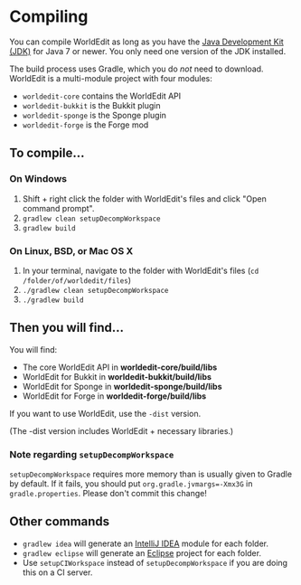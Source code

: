 Compiling
=========

You can compile WorldEdit as long as you have the [Java Development Kit (JDK)](http://www.oracle.com/technetwork/java/javase/downloads/index-jsp-138363.html) for Java 7 or newer.
You only need one version of the JDK installed.

The build process uses Gradle, which you do *not* need to download. WorldEdit is a multi-module project with four modules:

* `worldedit-core` contains the WorldEdit API
* `worldedit-bukkit` is the Bukkit plugin
* `worldedit-sponge` is the Sponge plugin
* `worldedit-forge` is the Forge mod

## To compile...

### On Windows

1. Shift + right click the folder with WorldEdit's files and click "Open command prompt".
2. `gradlew clean setupDecompWorkspace`
3. `gradlew build`

### On Linux, BSD, or Mac OS X

1. In your terminal, navigate to the folder with WorldEdit's files (`cd /folder/of/worldedit/files`)
2. `./gradlew clean setupDecompWorkspace`
3. `./gradlew build`

## Then you will find...

You will find:

* The core WorldEdit API in **worldedit-core/build/libs**
* WorldEdit for Bukkit in **worldedit-bukkit/build/libs**
* WorldEdit for Sponge in **worldedit-sponge/build/libs**
* WorldEdit for Forge in **worldedit-forge/build/libs**

If you want to use WorldEdit, use the `-dist` version.

(The -dist version includes WorldEdit + necessary libraries.)

### Note regarding `setupDecompWorkspace`
`setupDecompWorkspace` requires more memory than is usually given to Gradle by default.
If it fails, you should put `org.gradle.jvmargs=-Xmx3G` in `gradle.properties`.
Please don't commit this change!

## Other commands

* `gradlew idea` will generate an [IntelliJ IDEA](http://www.jetbrains.com/idea/) module for each folder.
* `gradlew eclipse` will generate an [Eclipse](https://www.eclipse.org/downloads/) project for each folder.
* Use `setupCIWorkspace` instead of `setupDecompWorkspace` if you are doing this on a CI server.
